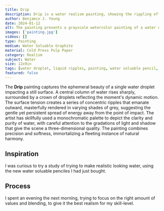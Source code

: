```yaml
---
title: Drip
description: Drip is a water realism painting, showing the rippling effect of a water drop, painted with water soluable graphite pencil.
author: Benjamin J. Young
date: 2024-01-12
alt: The painting presents a grayscale watercolor painting of a water droplet creating ripples on the surface of water, captured in a moment of dynamic symmetry and fluid motion.
images: ['painting.jpg']
videos: []
type: Painting
medium: Water Soluable Graphite
material: Cold Press Pulp Paper
category: Realism
subject: Water
size: 12x9in
tags: [water droplet, liquid ripples, painting, water soluable pencil, realism, water art]
featured: false
---
```


The **Drip** painting captures the ephemeral beauty of a single water droplet impacting a still surface. A central column of water rises sharply, surrounded by a crown of droplets reflecting the moment's dynamic motion. The surface tension creates a series of concentric ripples that emanate outward, masterfully rendered in varying shades of grey, suggesting the gentle yet persistent spread of energy away from the point of impact. The artist has skillfully used a monochromatic palette to depict the clarity and purity of water, with careful attention to the gradations of light and shadow that give the scene a three-dimensional quality. The painting combines precision and softness, immortalizing a fleeting instance of natural harmony.

## Inspiration ##

I was curious to try a study of trying to make realistic looking water, using the new water soluable penciles I had just bought.

## Process ##

I spent an evening the next morning, trying to focus on the right amount of values and blending, to give it the best realism for my skill-level.